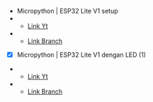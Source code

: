 - Micropython | ESP32 Lite V1 setup
- - [Link Yt]()
- - [Link Branch](https://github.com/masbuncuy/Raspberry_Pi_Pico_with_Micropython/tree/setup)

- [x] Micropython | ESP32 Lite V1 dengan LED (1)
- - [Link Yt](https://youtu.be/60ZmzvEgiws)
- - [Link Branch](https://github.com/masbuncuy/Raspberry_Pi_Pico_with_Micropython/tree/setup)
